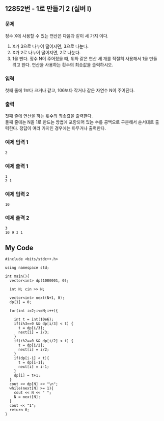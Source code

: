 ## 12852번 - 1로 만들기 2 (실버 I)

### 문제
정수 X에 사용할 수 있는 연산은 다음과 같이 세 가지 이다.<br>

1. X가 3으로 나누어 떨어지면, 3으로 나눈다.
2. X가 2로 나누어 떨어지면, 2로 나눈다.
3. 1을 뺀다.
정수 N이 주어졌을 때, 위와 같은 연산 세 개를 적절히 사용해서 1을 만들려고 한다. 연산을 사용하는 횟수의 최솟값을 출력하시오.<br>

### 입력
첫째 줄에 1보다 크거나 같고, 106보다 작거나 같은 자연수 N이 주어진다.<br>

### 출력
첫째 줄에 연산을 하는 횟수의 최솟값을 출력한다.<br>
둘째 줄에는 N을 1로 만드는 방법에 포함되어 있는 수를 공백으로 구분해서 순서대로 출력한다. 
정답이 여러 가지인 경우에는 아무거나 출력한다.

### 예제 입력 1
```
2
```
### 예제 출력 1
```
1
2 1
```
### 예제 입력 2
```
10
```
### 예제 출력 2
```
3
10 9 3 1
```

## My Code
```
#include <bits/stdc++.h>

using namespace std;

int main(){
  vector<int> dp(1000001, 0);

  int N; cin >> N;

  vector<int> next(N+1, 0);
  dp[1] = 0; 

  for(int i=2;i<=N;i++){

    int t = int(10e6);
    if(i%3==0 && dp[i/3] < t) {
      t = dp[i/3];
      next[i] = i/3;
    }
    if(i%2==0 && dp[i/2] < t) {
      t = dp[i/2];
      next[i] = i/2;
    }
    if(dp[i-1] < t){
      t = dp[i-1];
      next[i] = i-1;
    }
    dp[i] = t+1;
  }
  cout << dp[N] << "\n";
  while(next[N] >= 1){
    cout << N << " ";
    N = next[N];
  }
  cout << "1";
  return 0;
}
```
